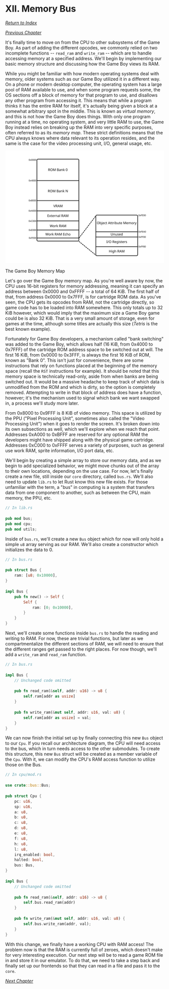 # XII. Memory Bus

[*Return to Index*](../README.md)

[*Previous Chapter*](11-final-misc.md)

It's finally time to move on from the CPU to other subsystems of the Game Boy. As part of adding the different opcodes, we commonly relied on two incomplete functions -- `read_ram` and `write_ram` -- which are to handle accessing memory at a specified address. We'll begin by implementing our basic memory structure and discussing how the Game Boy views its RAM.

While you might be familiar with how modern operating systems deal with memory, older systems such as our Game Boy utilized it in a different way. On a phone or modern desktop computer, the operating system has a large pool of RAM available to use, and when some program requests some, the OS sections off a block of memory for that program to use, and disallows any other program from accessing it. This means that while a program thinks it has the entire RAM for itself, it's actually being given a block at a somewhat arbitrary spot in the middle. This is known as *virtual memory*, and this is not how the Game Boy does things. With only one program running at a time, no operating system, and very little RAM to use, the Game Boy instead relies on breaking up the RAM into very specific purposes, often referred to as its *memory map*. These strict definitions means that the CPU always knows where data relevant to its operation resides, and the same is the case for the video processing unit, I/O, general usage, etc.

![A diagram showing the regions of the Game Boy's memory map](img/memory-map.svg)

The Game Boy Memory Map

Let's go over the Game Boy memory map. As you're well aware by now, the CPU uses 16-bit registers for memory addressing, meaning it can specify an address between 0x0000 and 0xFFFF -- a total of 64 KiB. The first half of that, from address 0x0000 to 0x7FFF, is for cartridge ROM data. As you've seen, the CPU gets its opcodes from RAM, not the cartridge directly, so game code has to be loaded into RAM somewhere. This only totals up to 32 KiB however, which would imply that the maximum size a Game Boy game could be is also 32 KiB. That is a very small amount of storage, even for games at the time, although some titles are actually this size (*Tetris* is the best known example).

Fortunately for Game Boy developers, a mechanism called "bank switching" was added to the Game Boy, which allows half (16 KiB, from 0x4000 to 0x7FFF) of the cartridge ROM address space to be switched out at will. The first 16 KiB, from 0x0000 to 0x3FFF, is always the first 16 KiB of ROM, known as "Bank 0". This isn't just for convenience, there are some instructions that rely on functions placed at the beginning of the memory space (recall the `RST` instructions for example). It should be noted that this memory space is technically read-only, aside from when banks are being switched out. It would be a massive headache to keep track of which data is unmodified from the ROM and which is dirty, so the option is completely removed. Attempting to write in that block of address does have a function, however; it's the mechanism used to signal which bank we want swapped in, a process we'll study more later.

From 0x8000 to 0x9FFF is 8 KiB of video memory. This space is utilized by the PPU ("Pixel Processing Unit", sometimes also called the "Video Processing Unit") when it goes to render the screen. It's broken down into its own subsections as well, which we'll explore when we reach that point. Addresses 0xA000 to 0xBFFF are reserved for any optional RAM the developers might have shipped along with the physical game cartridge. Addresses 0xC000 to 0xFFFF serves a variety of purposes, such as general use work RAM, sprite information, I/O port data, etc.

We'll begin by creating a simple array to store our memory data, and as we begin to add specialized behavior, we might move chunks out of the array to their own locations, depending on the use case. For now, let's finally create a new file, still inside our `core` directory, called `bus.rs`. We'll also need to update `lib.rs` to let Rust know this new file exists. For those unfamiliar with the term, a "bus" in computing is a system that transfers data from one component to another, such as between the CPU, main memory, the PPU, etc.

```rust
// In lib.rs

pub mod bus;
pub mod cpu;
pub mod utils;
```

Inside of `bus.rs`, we'll create a new `Bus` object which for now will only hold a simple `u8` array serving as our RAM. We'll also create a constructor which initializes the data to 0.

```rust
// In bus.rs

pub struct Bus {
    ram: [u8; 0x10000],
}

impl Bus {
    pub fn new() -> Self {
        Self {
            ram: [0; 0x10000],
        }
    }
}
```

Next, we'll create some functions inside `bus.rs` to handle the reading and writing to RAM. For now, these are trivial functions, but later as we compartmentalize the different sections of RAM, we will need to ensure that the different ranges get passed to the right places. For now though, we'll add a `write_ram` and `read_ram` function.

```rust
// In bus.rs

impl Bus {
    // Unchanged code omitted

    pub fn read_ram(&self, addr: u16) -> u8 {
        self.ram[addr as usize]
    }

    pub fn write_ram(&mut self, addr: u16, val: u8) {
        self.ram[addr as usize] = val;
    }
}
```

We can now finish the initial set up by finally connecting this new `Bus` object to our `Cpu`. If you recall our architecture diagram, the CPU will need access to the bus, which in turn needs access to the other submodules. To create this structure, this new `Bus` struct will be created as a member variable of the `Cpu`. With it, we can modify the CPU's RAM access function to utilize those on the Bus.

```rust
// In cpu/mod.rs

use crate::bus::Bus;

pub struct Cpu {
    pc: u16,
    sp: u16,
    a: u8,
    b: u8,
    c: u8,
    d: u8,
    e: u8,
    f: u8,
    h: u8,
    l: u8,
    irq_enabled: bool,
    halted: bool,
    bus: Bus,
}

impl Bus {
    // Unchanged code omitted

    pub fn read_ram(&self, addr: u16) -> u8 {
        self.bus.read_ram(addr)
    }

    pub fn write_ram(&mut self, addr: u16, val: u8) {
        self.bus.write_ram(addr, val);
    }
}
```

With this change, we finally have a working CPU with RAM access! The problem now is that the RAM is currently full of zeroes, which doesn't make for very interesting execution. Our next step will be to read a game ROM file in and store it in our emulator. To do that, we need to take a step back and finally set up our frontends so that they can read in a file and pass it to the `core`.

[*Next Chapter*](13-desktop-setup.md)
